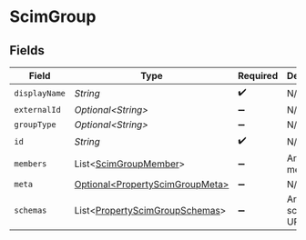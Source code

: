 # ScimGroup


## Fields

| Field                                                                              | Type                                                                               | Required                                                                           | Description                                                                        |
| ---------------------------------------------------------------------------------- | ---------------------------------------------------------------------------------- | ---------------------------------------------------------------------------------- | ---------------------------------------------------------------------------------- |
| `displayName`                                                                      | *String*                                                                           | :heavy_check_mark:                                                                 | N/A                                                                                |
| `externalId`                                                                       | *Optional\<String>*                                                                | :heavy_minus_sign:                                                                 | N/A                                                                                |
| `groupType`                                                                        | *Optional\<String>*                                                                | :heavy_minus_sign:                                                                 | N/A                                                                                |
| `id`                                                                               | *String*                                                                           | :heavy_check_mark:                                                                 | N/A                                                                                |
| `members`                                                                          | List\<[ScimGroupMember](../../models/shared/ScimGroupMember.md)>                   | :heavy_minus_sign:                                                                 | An array of members                                                                |
| `meta`                                                                             | [Optional\<PropertyScimGroupMeta>](../../models/shared/PropertyScimGroupMeta.md)   | :heavy_minus_sign:                                                                 | N/A                                                                                |
| `schemas`                                                                          | List\<[PropertyScimGroupSchemas](../../models/shared/PropertyScimGroupSchemas.md)> | :heavy_minus_sign:                                                                 | Array of schema URIs                                                               |